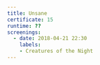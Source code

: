 ```yaml
---
title: Unsane
certificate: 15
runtime: ??
screenings:
  - date: 2018-04-21 22:30
    labels:
    - Creatures of the Night
---
```

